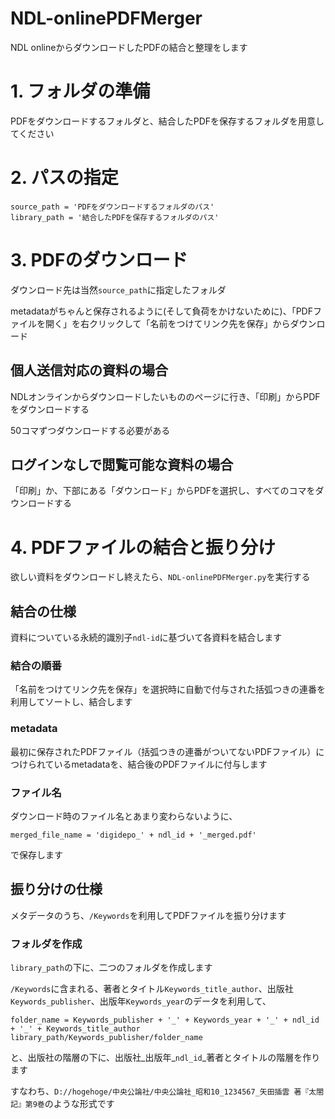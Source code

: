# NDL-onlinePDFMerger
NDL onlineからダウンロードしたPDFの結合と整理をします
# 1. フォルダの準備
PDFをダウンロードするフォルダと、結合したPDFを保存するフォルダを用意してください
# 2. パスの指定
```
source_path = 'PDFをダウンロードするフォルダのパス'
library_path = '結合したPDFを保存するフォルダのパス'
```
# 3. PDFのダウンロード
ダウンロード先は当然`source_path`に指定したフォルダ

metadataがちゃんと保存されるように(そして負荷をかけないために)、「PDFファイルを開く」を右クリックして「名前をつけてリンク先を保存」からダウンロード
## 個人送信対応の資料の場合
NDLオンラインからダウンロードしたいもののページに行き、「印刷」からPDFをダウンロードする

50コマずつダウンロードする必要がある

## ログインなしで閲覧可能な資料の場合
「印刷」か、下部にある「ダウンロード」からPDFを選択し、すべてのコマをダウンロードする
# 4. PDFファイルの結合と振り分け
欲しい資料をダウンロードし終えたら、`NDL-onlinePDFMerger.py`を実行する
## 結合の仕様
資料についている永続的識別子`ndl-id`に基づいて各資料を結合します
### 結合の順番
「名前をつけてリンク先を保存」を選択時に自動で付与された括弧つきの連番を利用してソートし、結合します
### metadata
最初に保存されたPDFファイル（括弧つきの連番がついてないPDFファイル）につけられているmetadataを、結合後のPDFファイルに付与します
### ファイル名
ダウンロード時のファイル名とあまり変わらないように、
```
merged_file_name = 'digidepo_' + ndl_id + '_merged.pdf'
```
で保存します
## 振り分けの仕様
メタデータのうち、`/Keywords`を利用してPDFファイルを振り分けます
### フォルダを作成
`library_path`の下に、二つのフォルダを作成します

`/Keywords`に含まれる、著者とタイトル`Keywords_title_author`、出版社`Keywords_publisher`、出版年`Keywords_year`のデータを利用して、
```
folder_name = Keywords_publisher + '_' + Keywords_year + '_' + ndl_id + '_' + Keywords_title_author
library_path/Keywords_publisher/folder_name
```
と、出版社の階層の下に、出版社_出版年_`ndl_id`_著者とタイトルの階層を作ります

すなわち、`D://hogehoge/中央公論社/中央公論社_昭和10_1234567_矢田插雲 著『太閤記』第9巻`のような形式です
